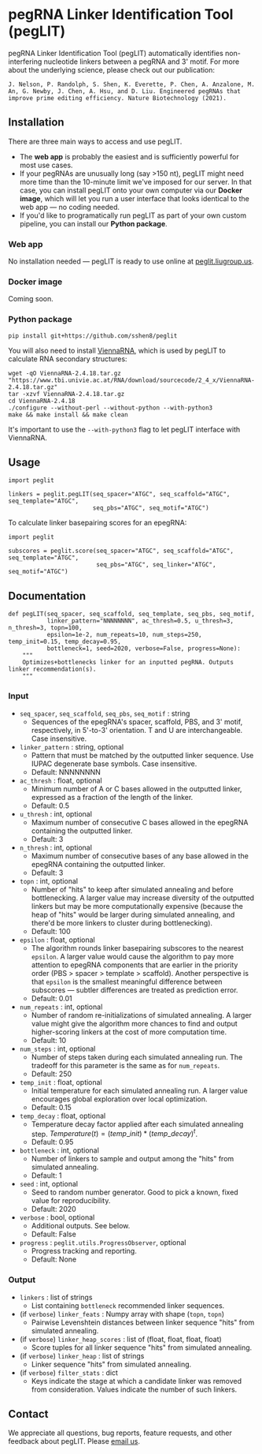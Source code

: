 # pegRNA Linker Identification Tool (pegLIT)

pegRNA Linker Identification Tool (pegLIT) automatically identifies non-interfering nucleotide linkers between a pegRNA and 3' motif. For more about the underlying science, please check out our publication:

    J. Nelson, P. Randolph, S. Shen, K. Everette, P. Chen, A. Anzalone, M. An, G. Newby, J. Chen, A. Hsu, and D. Liu. Engineered pegRNAs that improve prime editing efficiency. Nature Biotechnology (2021).

## Installation

There are three main ways to access and use pegLIT.

* The **web app** is probably the easiest and is sufficiently powerful for most use cases.
* If your pegRNAs are unusually long (say >150 nt), pegLIT might need more time than the 10-minute limit we've imposed for our server. In that case, you can install pegLIT onto your own computer via our **Docker image**, which will let you run a user interface that looks identical to the web app — no coding needed.
* If you'd like to programatically run pegLIT as part of your own custom pipeline, you can install our **Python package**.

### Web app

No installation needed — pegLIT is ready to use online at [peglit.liugroup.us](https://peglit.liugroup.us).

### Docker image

Coming soon.

### Python package

```
pip install git+https://github.com/sshen8/peglit
```

You will also need to install [ViennaRNA](https://www.tbi.univie.ac.at/RNA/documentation.html#install), which is used by pegLIT to calculate RNA secondary structures:

```
wget -qO ViennaRNA-2.4.18.tar.gz "https://www.tbi.univie.ac.at/RNA/download/sourcecode/2_4_x/ViennaRNA-2.4.18.tar.gz"
tar -xzvf ViennaRNA-2.4.18.tar.gz
cd ViennaRNA-2.4.18
./configure --without-perl --without-python --with-python3
make && make install && make clean
```

It's important to use the `--with-python3` flag to let pegLIT interface with ViennaRNA.

## Usage

```
import peglit

linkers = peglit.pegLIT(seq_spacer="ATGC", seq_scaffold="ATGC", seq_template="ATGC",
                        seq_pbs="ATGC", seq_motif="ATGC")
```

To calculate linker basepairing scores for an epegRNA:
```
import peglit

subscores = peglit.score(seq_spacer="ATGC", seq_scaffold="ATGC", seq_template="ATGC",
                         seq_pbs="ATGC", seq_linker="ATGC", seq_motif="ATGC")
```

## Documentation

```
def pegLIT(seq_spacer, seq_scaffold, seq_template, seq_pbs, seq_motif,
           linker_pattern="NNNNNNNN", ac_thresh=0.5, u_thresh=3, n_thresh=3, topn=100,
           epsilon=1e-2, num_repeats=10, num_steps=250, temp_init=0.15, temp_decay=0.95,
           bottleneck=1, seed=2020, verbose=False, progress=None):
    """
    Optimizes+bottlenecks linker for an inputted pegRNA. Outputs linker recommendation(s).
    """
```

### Input

* `seq_spacer`, `seq_scaffold`, `seq_pbs`, `seq_motif` : string
    * Sequences of the epegRNA's spacer, scaffold, PBS, and 3' motif, respectively, in 5'-to-3' orientation. T and U are interchangeable. Case insensitive.
* `linker_pattern` : string, optional
    * Pattern that must be matched by the outputted linker sequence. Use IUPAC degenerate base symbols. Case insensitive.
    * Default: NNNNNNNN
* `ac_thresh` : float, optional
    * Minimum number of A or C bases allowed in the outputted linker, expressed as a fraction of the length of the linker.
    * Default: 0.5
* `u_thresh` : int, optional
    * Maximum number of consecutive C bases allowed in the epegRNA containing the outputted linker.
    * Default: 3
* `n_thresh` : int, optional
    * Maximum number of consecutive bases of any base allowed in the epegRNA containing the outputted linker.
    * Default: 3
* `topn` : int, optional
    * Number of "hits" to keep after simulated annealing and before bottlenecking. A larger value may increase diversity of the outputted linkers but may be more computationally expensive (because the heap of "hits" would be larger during simulated annealing, and there'd be more linkers to cluster during bottlenecking).
    * Default: 100
* `epsilon` : float, optional
    * The algorithm rounds linker basepairing subscores to the nearest `epsilon`. A larger value would cause the algorithm to pay more attention to epegRNA components that are earlier in the priority order (PBS > spacer > template > scaffold). Another perspective is that `epsilon` is the smallest meaningful difference between subscores — subtler differences are treated as prediction error.
    * Default: 0.01
* `num_repeats` : int, optional
    * Number of random re-initializations of simulated annealing. A larger value might give the algorithm more chances to find and output higher-scoring linkers at the cost of more computation time.
    * Default: 10
* `num_steps` : int, optional
    * Number of steps taken during each simulated annealing run. The tradeoff for this parameter is the same as for `num_repeats`.
    * Default: 250
* `temp_init` : float, optional
    * Initial temperature for each simulated annealing run. A larger value encourages global exploration over local optimization.
    * Default: 0.15
* `temp_decay` : float, optional
    * Temperature decay factor applied after each simulated annealing step. $Temperature(t) = (temp\_init) * (temp\_decay)^t$.
    * Default: 0.95
* `bottleneck` : int, optional
    * Number of linkers to sample and output among the "hits" from simulated annealing.
    * Default: 1
* `seed` : int, optional
    * Seed to random number generator. Good to pick a known, fixed value for reproducibility.
    * Default: 2020
* `verbose` : bool, optional
    * Additional outputs. See below.
    * Default: False
* `progress` : `peglit.utils.ProgressObserver`, optional
    * Progress tracking and reporting.
    * Default: None

### Output

* `linkers` : list of strings
    * List containing `bottleneck` recommended linker sequences.
* (if `verbose`) `linker_feats` : Numpy array with shape (`topn`, `topn`)
    * Pairwise Levenshtein distances between linker sequence "hits" from simulated annealing.
* (if `verbose`) `linker_heap_scores` : list of (float, float, float, float)
    * Score tuples for all linker sequence "hits" from simulated annealing.
* (if `verbose`) `linker_heap` : list of strings
    * Linker sequence "hits" from simulated annealing.
* (if `verbose`) `filter_stats` : dict
    * Keys indicate the stage at which a candidate linker was removed from consideration. Values indicate the number of such linkers.

##  Contact

We appreciate all questions, bug reports, feature requests, and other feedback about pegLIT. Please [email us](https://peglit.liugroup.us/about).